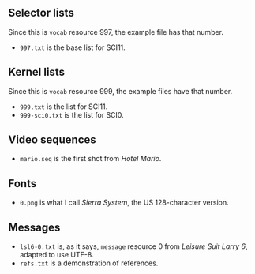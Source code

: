 ## Selector lists
Since this is `vocab` resource 997, the example file has that number.

* `997.txt` is the base list for SCI11.

## Kernel lists
Since this is `vocab` resource 999, the example files have that number.

* `999.txt` is the list for SCI11.
* `999-sci0.txt` is the list for SCI0.

## Video sequences

* `mario.seq` is the first shot from *Hotel Mario*.

## Fonts

* `0.png` is what I call *Sierra System*, the US 128-character version.

## Messages

* `lsl6-0.txt` is, as it says, `message` resource 0 from *Leisure Suit Larry 6*, adapted to use UTF-8.
* `refs.txt` is a demonstration of references.
